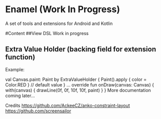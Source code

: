 # Enamel (Work In Progress)
A set of tools and extensions for Android and Kotlin

#Content
##View DSL
Work in progress

## Extra Value Holder (backing field for extension function)
Example:

val Canvas.paint: Paint by ExtraValueHolder {
    Paint().apply { color = Color.RED } // default value
}
    ...
override fun onDraw(canvas: Canvas) {
    with(canvas) {
        drawLine(0f, 0f, 10f, 10f, paint)
    }
}
More documentation coming later...

Credits
https://github.com/AckeeCZ/anko-constraint-layout
https://github.com/screensailor
